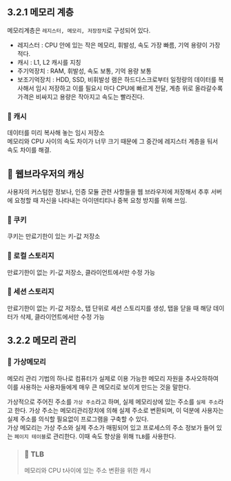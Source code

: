 ## 3.2.1 메모리 계층

메모리계층은 `레지스터, 메모리, 저장장치`로 구성되어 있다.<br/>

- 레지스터 : CPU 안에 있는 작은 메모리, 휘발성, 속도 가장 빠름, 기억 용량이 가장 적다.
- 캐시 : L1, L2 캐시를 지칭
- 주기억장치 : RAM, 휘발성, 속도 보통, 기억 용량 보통
- 보조기억장치 : HDD, SSD, 비휘발성
  램은 하드디스크로부터 일정량의 데이터를 복사해서 임시 저장하고 이를 필요시 마다 CPU에 빠르게 전달, 계층 위로 올라갈수록 가격은 비싸지고 용량은 작아지고 속도는 빨라진다.<br/>

### 🥐 캐시

데이터를 미리 복사해 놓는 임시 저장소 <br/>
메모리와 CPU 사이의 속도 차이가 너무 크기 때문에 그 중간에 레지스터 계층을 둬서 속도 차이를 해결.<br/>

## 🍞 웹브라우저의 캐싱

사용자의 커스텀한 정보나, 인증 모듈 관련 사항들을 웹 브라우저에 저장해서 추후 서버에 요청할 때 자신을 나타내는 아이덴티티나 중복 요청 방지를 위해 쓰임.<br/>

### 🥐 쿠키

쿠키는 만료기한이 있는 키-값 저장소<br/>

### 🥐 로컬 스토리지

만료기한이 없는 키-값 저장소, 클라이언트에서만 수정 가능

### 🥐 세션 스토리지

만료기한이 없는 키-값 저장소, 탭 단위로 세션 스토리지를 생성, 탭을 닫을 때 해당 데이터가 삭제, 클라이언트에서만 수정 가능

## 3.2.2 메모리 관리

### 🍞 가상메모리

메모리 관리 기법의 하나로 컴퓨터가 실제로 이용 가능한 메모리 자원을 추사오하하여 이를 사용하는 사용자들에게 매우 큰 메모리로 보이게 만드는 것을 말한다.<br/>

가상적으로 주어진 주소를 `가상 주소`라고 하며, 실제 메모리상에 있는 주소를 `실제 주소`라고 한다. 가상 주소는 메모리관리장치에 의해 실제 주소로 변환되며, 이 덕분에 사용자는 실제 주소를 의식할 필요없이 프로그램을 구축할 수 있다.<br/>
가상 메모리는 가상 주소와 실제 주소가 매핑되어 있고 프로세스의 주소 정보가 들어 있는 `페이지 테이블`로 관리한다. 이때 속도 향상을 위해 `TLB`를 사용한다.<br/>

> ### 🥐 TLB
>
> 메모리와 CPU t사이에 있는 주소 변환을 위한 캐시
